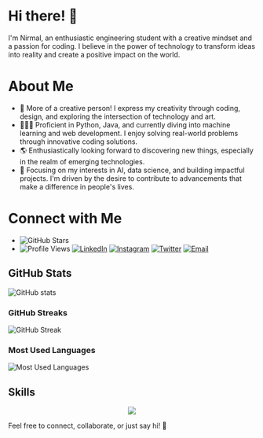 # Hi there! 🌟

I'm Nirmal, an enthusiastic engineering student with a creative mindset and a passion for coding. I believe in the power of technology to transform ideas into reality and create a positive impact on the world.

# About Me

- 👯 More of a creative person! I express my creativity through coding, design, and exploring the intersection of technology and art.
- 🧑🏼‍💻 Proficient in Python, Java, and currently diving into machine learning and web development. I enjoy solving real-world problems through innovative coding solutions.
- 🌎 Enthusiastically looking forward to discovering new things, especially in the realm of emerging technologies.
- 🎯 Focusing on my interests in AI, data science, and building impactful projects. I'm driven by the desire to contribute to advancements that make a difference in people's lives.

# Connect with Me

- ![GitHub Stars](https://img.shields.io/github/stars/aravindhnirmal?style=social)
- ![Profile Views](https://komarev.com/ghpvc/?username=aravindhnirmal)
[![LinkedIn](https://img.shields.io/badge/LinkedIn-0077B5?style=for-the-badge&logo=linkedin&logoColor=white)](https://www.linkedin.com/in/nirmal-aravind-5405a81bb)
[![Instagram](https://img.shields.io/badge/Instagram-E4405F?style=for-the-badge&logo=instagram&logoColor=white)](https://www.instagram.com/nirmal_aravind_/)
[![Twitter](https://img.shields.io/badge/Twitter-1DA1F2?style=for-the-badge&logo=twitter&logoColor=white)](https://twitter.com/YourTwitterHandle)
[![Email](https://img.shields.io/badge/Email-D14836?style=for-the-badge&logo=gmail&logoColor=white)](mailto:your.email@example.com)

## GitHub Stats

![GitHub stats](https://github-readme-stats.vercel.app/api?username=aravindhnirmal&show_icons=true&theme=dark)

### GitHub Streaks

![GitHub Streak](https://github-readme-streak-stats.herokuapp.com/?user=aravindhnirmal)

### Most Used Languages

![Most Used Languages](https://github-readme-stats.vercel.app/api/top-langs/?username=aravindhnirmal&layout=compact)

## Skills
<p align="center">
  <img src="https://skillicons.dev/icons?i=git,java,kotlin,html,css,atom,python,django,github,linux" />
</p>


Feel free to connect, collaborate, or just say hi! 🚀
